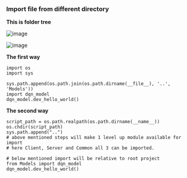### Import file from different directory
**This is folder tree**

![image](https://github.com/Clapboiz/Set-up-Tool-App/assets/112185647/ebfc1972-d0ee-44f7-81b7-923c58350376)

![image](https://github.com/Clapboiz/Set-up-Tool-App/assets/112185647/f367f768-6b2c-4e45-89b4-4faee9cab7c4)

**The first way**

```
import os
import sys

sys.path.append(os.path.join(os.path.dirname(__file__), '..', 'Models'))
import dqn_model
dqn_model.dev_hello_world()
```
**The second way**

```
script_path = os.path.realpath(os.path.dirname(__name__))
os.chdir(script_path)
sys.path.append("..")
# above mentioned steps will make 1 level up module available for import
# here Client, Server and Common all 3 can be imported.

# below mentioned import will be relative to root project
from Models import dqn_model
dqn_model.dev_hello_world()
```
